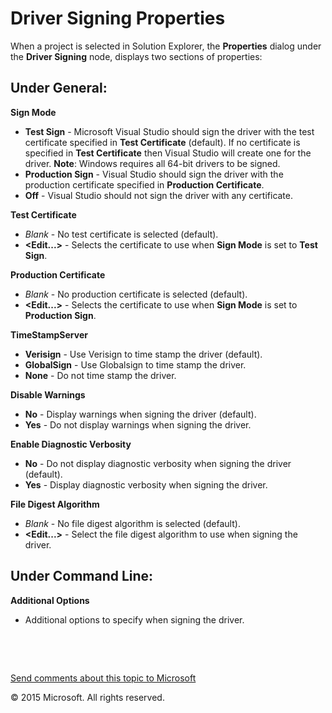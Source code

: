 Driver Signing Properties
==============================================================================

When a project is selected in Solution Explorer, the **Properties** dialog under the **Driver Signing** node, displays two sections of properties:

<span id="Under_General_"></span><span id="under_general_"></span><span id="UNDER_GENERAL_"></span>Under General:
-----------------------------------------------------------------------------------------------------------------

**Sign Mode**

-   **Test Sign** - Microsoft Visual Studio should sign the driver with the test certificate specified in **Test Certificate** (default). If no certificate is specified in **Test Certificate** then Visual Studio will create one for the driver. **Note**: Windows requires all 64-bit drivers to be signed.
-   **Production Sign** - Visual Studio should sign the driver with the production certificate specified in **Production Certificate**.
-   **Off** - Visual Studio should not sign the driver with any certificate.

**Test Certificate**

-   *Blank* - No test certificate is selected (default).
-   **&lt;Edit...&gt;** - Selects the certificate to use when **Sign Mode** is set to **Test Sign**.

**Production Certificate**

-   *Blank* - No production certificate is selected (default).
-   **&lt;Edit...&gt;** - Selects the certificate to use when **Sign Mode** is set to **Production Sign**.

**TimeStampServer**

-   **Verisign** - Use Verisign to time stamp the driver (default).
-   **GlobalSign** - Use Globalsign to time stamp the driver.
-   **None** - Do not time stamp the driver.

**Disable Warnings**

-   **No** - Display warnings when signing the driver (default).
-   **Yes** - Do not display warnings when signing the driver.

**Enable Diagnostic Verbosity**

-   **No** - Do not display diagnostic verbosity when signing the driver (default).
-   **Yes** - Display diagnostic verbosity when signing the driver.

**File Digest Algorithm**

-   *Blank* - No file digest algorithm is selected (default).
-   **&lt;Edit...&gt;** - Select the file digest algorithm to use when signing the driver.

<span id="Under_Command_Line_"></span><span id="under_command_line_"></span><span id="UNDER_COMMAND_LINE_"></span>Under Command Line:
-------------------------------------------------------------------------------------------------------------------------------------

**Additional Options**

-   Additional options to specify when signing the driver.

 

 

[Send comments about this topic to Microsoft](mailto:wsddocfb@microsoft.com?subject=Documentation%20feedback%20[VsDriver\vsdriver]:%20Driver%20Signing%20Properties%20%20RELEASE:%20%289/30/2015%29&body=%0A%0APRIVACY%20STATEMENT%0A%0AWe%20use%20your%20feedback%20to%20improve%20the%20documentation.%20We%20don't%20use%20your%20email%20address%20for%20any%20other%20purpose,%20and%20we'll%20remove%20your%20email%20address%20from%20our%20system%20after%20the%20issue%20that%20you're%20reporting%20is%20fixed.%20While%20we're%20working%20to%20fix%20this%20issue,%20we%20might%20send%20you%20an%20email%20message%20to%20ask%20for%20more%20info.%20Later,%20we%20might%20also%20send%20you%20an%20email%20message%20to%20let%20you%20know%20that%20we've%20addressed%20your%20feedback.%0A%0AFor%20more%20info%20about%20Microsoft's%20privacy%20policy,%20see%20http://privacy.microsoft.com/en-us/default. "Send comments about this topic to Microsoft")

© 2015 Microsoft. All rights reserved.
